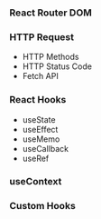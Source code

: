 ### React Router DOM

### HTTP Request

- HTTP Methods
- HTTP Status Code
- Fetch API

### React Hooks

- useState
- useEffect
- useMemo
- useCallback
- useRef

### useContext

### Custom Hooks
